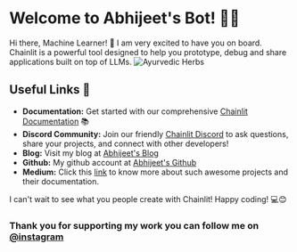# Welcome to Abhijeet's Bot! 🚀🤖

Hi there, Machine Learner! 👋 I am very excited to have you on board. Chainlit is a powerful tool designed to help you prototype, debug and share applications built on top of LLMs.
![Ayurvedic Herbs](https://cdn.analyticsvidhya.com/wp-content/uploads/2023/07/My_project_copy9-1_9LXwrn9.png)

## Useful Links 🔗

- **Documentation:** Get started with our comprehensive [Chainlit Documentation](https://docs.chainlit.io) 📚
- **Discord Community:** Join our friendly [Chainlit Discord](https://discord.gg/ZThrUxbAYw) to ask questions, share your projects, and connect with other developers!
- **Blog:** Visit my blog at [Abhijeet's Blog](https://medium.com/@abhijeetas8660211)
- **Github:** My github account at [Abhijeet's Github](https://github.com/abhijeetGithu)
- **Medium:** Click this [link](https://medium.com/) to know more about such awesome projects and their documentation.

I can't wait to see what you people create with Chainlit! Happy coding! 💻😊

### Thank you for supporting my work you can follow me on [@instagram](https://www.instagram.com/abhijeetas8660211/)
